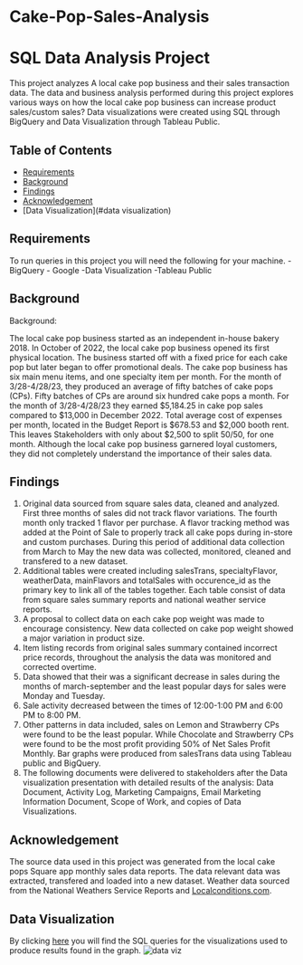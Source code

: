 # Cake-Pop-Sales-Analysis

# SQL Data Analysis Project

This project analyzes A local cake pop business and their sales transaction data. The data and business analysis performed during this project explores various ways on how the local cake pop business can increase product sales/custom sales? Data visualizations were created using SQL through BigQuery and Data Visualization through Tableau Public. 

## Table of Contents
+ [Requirements](#requirements)
+ [Background](#background)
+ [Findings](#findings)
+ [Acknowledgement](#Acknowledgement)
+ [Data Visualization](#data visualization)

## Requirements
To run queries in this project you will need the following for your machine.
-BigQuery - Google
-Data Visualization -Tableau Public

## Background
Background: 

The local cake pop business started as an independent in-house bakery 2018. In October of 2022, the local cake pop business opened its first physical location. The business started off with a fixed price for each cake pop but later began to offer promotional deals. The cake pop business has six main menu items, and one specialty item per month. For the month of 3/28-4/28/23, they produced an average of fifty batches of cake pops (CPs). Fifty batches of CPs are around six hundred cake pops a month. For the month of 3/28-4/28/23 they earned $5,184.25 in cake pop sales compared to $13,000 in December 2022. Total average cost of expenses per month, located in the Budget Report is $678.53 and $2,000 booth rent.  This leaves Stakeholders with only about $2,500 to split 50/50, for one month. Although the local cake pop business garnered loyal customers, they did not completely understand the importance of their sales data. 

## Findings
1. Original data sourced from square sales data, cleaned and analyzed. First three months of sales did not track flavor variations. The fourth month only tracked 1 flavor per purchase. A flavor tracking method was added at the Point of Sale to properly track all cake pops during in-store and custom purchases. During this period of additional data collection from March to May the new data was collected, monitored, cleaned and transfered to a new dataset.
2. Additional tables were created including salesTrans, specialtyFlavor, weatherData, mainFlavors and totalSales with occurence_id as the primary key to link all of the tables together. Each table consist of data from square sales summary reports and national weather service reports.
3. A proposal to collect data on each cake pop weight was made to encourage consistency. New data collected on cake pop weight showed a major variation in product size.
4. Item listing records from original sales summary contained incorrect price records, throughout the analysis the data was monitored and corrected overtime.
5. Data showed that their was a significant decrease in sales during the months of march-september and the least popular days for sales were Monday and Tuesday.
6. Sale activity decreased between the times of 12:00-1:00 PM and 6:00 PM to 8:00 PM.
7. Other patterns in data included, sales on Lemon and Strawberry CPs were found to be the least popular. While Chocolate and Strawberry CPs were found to be the most profit providing 50% of Net Sales Profit Monthly. Bar graphs were produced from salesTrans data using Tableau public and BigQuery.
8. The following documents were delivered to stakeholders after the Data visualization presentation with detailed results of the analysis: Data Document, Activity Log, Marketing Campaigns, Email Marketing Information Document, Scope of Work, and copies of Data Visualizations.

## Acknowledgement
The source data used in this project was generated from the local cake pops Square app monthly sales data reports. The data relevant data was extracted, transfered and loaded into a new dataset. Weather data sourced from the National Weathers Service Reports and [Localconditions.com](https://www.localconditions.com/weather-kenwood-ohio/oh334/past.php).

## Data Visualization
By clicking [here](https://github.com/Aunestly/Cake-Pop-Sales-Analysis/blob/main/Data-Visualization) you will find the SQL queries for the visualizations used to produce results found in the graph.
![data viz](Cake-Pop-Sales-Analysis/images/Dashboard1.png)

